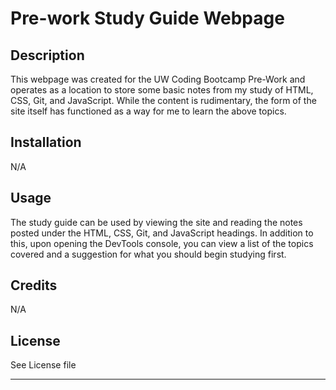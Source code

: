 # Pre-work Study Guide Webpage

## Description

This webpage was created for the UW Coding Bootcamp Pre-Work and operates as a location to store some basic notes from my study of HTML, CSS, Git, and JavaScript. While the content is rudimentary, the form of the site itself has functioned as a way for me to learn the above topics.

## Installation

N/A

## Usage

The study guide can be used by viewing the site and reading the notes posted under the HTML, CSS, Git, and JavaScript headings. In addition to this, upon opening the DevTools console, you can view a list of the topics covered and a suggestion for what you should begin studying first.

## Credits

N/A

## License

See License file

---
